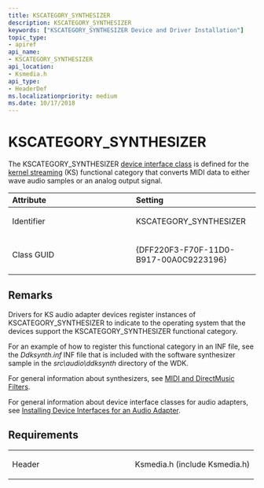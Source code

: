 ```yaml
---
title: KSCATEGORY_SYNTHESIZER
description: KSCATEGORY_SYNTHESIZER
keywords: ["KSCATEGORY_SYNTHESIZER Device and Driver Installation"]
topic_type:
- apiref
api_name:
- KSCATEGORY_SYNTHESIZER
api_location:
- Ksmedia.h
api_type:
- HeaderDef
ms.localizationpriority: medium
ms.date: 10/17/2018
---
```


# KSCATEGORY_SYNTHESIZER


The KSCATEGORY_SYNTHESIZER [device interface class](./overview-of-device-interface-classes.md) is defined for the [kernel streaming](../stream/streaming-minidrivers2.md) (KS) functional category that converts MIDI data to either wave audio samples or an analog output signal.

<table>
<colgroup>
<col width="50%" />
<col width="50%" />
</colgroup>
<thead>
<tr class="header">
<th align="left">Attribute</th>
<th align="left">Setting</th>
</tr>
</thead>
<tbody>
<tr class="odd">
<td align="left"><p>Identifier</p></td>
<td align="left"><p>KSCATEGORY_SYNTHESIZER</p></td>
</tr>
<tr class="even">
<td align="left"><p>Class GUID</p></td>
<td align="left"><p>{DFF220F3-F70F-11D0-B917-00A0C9223196}</p></td>
</tr>
</tbody>
</table>

 

## Remarks

Drivers for KS audio adapter devices register instances of KSCATEGORY_SYNTHESIZER to indicate to the operating system that the devices support the KSCATEGORY_SYNTHESIZER functional category.

For an example of how to register this functional category in an INF file, see the *Ddksynth.inf* INF file that is included with the software synthesizer sample in the *src\\audio\\ddksynth* directory of the WDK.

For general information about synthesizers, see [MIDI and DirectMusic Filters](../audio/midi-and-directmusic-filters.md).

For general information about device interface classes for audio adapters, see [Installing Device Interfaces for an Audio Adapter](../audio/installing-device-interfaces-for-an-audio-adapter.md).

## Requirements

<table>
<colgroup>
<col width="50%" />
<col width="50%" />
</colgroup>
<tbody>
<tr class="odd">
<td align="left"><p>Header</p></td>
<td align="left">Ksmedia.h (include Ksmedia.h)</td>
</tr>
</tbody>
</table>

 

